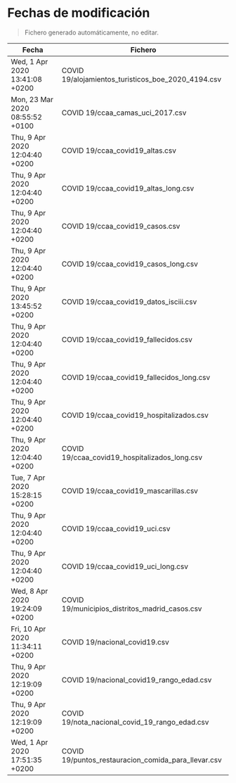 # Fechas de modificación

> Fichero generado automáticamente, no editar.

| Fecha                           | Fichero                  |
|---------------------------------|--------------------------|
| Wed, 1 Apr 2020 13:41:08 +0200  | COVID 19/alojamientos_turisticos_boe_2020_4194.csv |
| Mon, 23 Mar 2020 08:55:52 +0100  | COVID 19/ccaa_camas_uci_2017.csv |
| Thu, 9 Apr 2020 12:04:40 +0200  | COVID 19/ccaa_covid19_altas.csv |
| Thu, 9 Apr 2020 12:04:40 +0200  | COVID 19/ccaa_covid19_altas_long.csv |
| Thu, 9 Apr 2020 12:04:40 +0200  | COVID 19/ccaa_covid19_casos.csv |
| Thu, 9 Apr 2020 12:04:40 +0200  | COVID 19/ccaa_covid19_casos_long.csv |
| Thu, 9 Apr 2020 13:45:52 +0200  | COVID 19/ccaa_covid19_datos_isciii.csv |
| Thu, 9 Apr 2020 12:04:40 +0200  | COVID 19/ccaa_covid19_fallecidos.csv |
| Thu, 9 Apr 2020 12:04:40 +0200  | COVID 19/ccaa_covid19_fallecidos_long.csv |
| Thu, 9 Apr 2020 12:04:40 +0200  | COVID 19/ccaa_covid19_hospitalizados.csv |
| Thu, 9 Apr 2020 12:04:40 +0200  | COVID 19/ccaa_covid19_hospitalizados_long.csv |
| Tue, 7 Apr 2020 15:28:15 +0200  | COVID 19/ccaa_covid19_mascarillas.csv |
| Thu, 9 Apr 2020 12:04:40 +0200  | COVID 19/ccaa_covid19_uci.csv |
| Thu, 9 Apr 2020 12:04:40 +0200  | COVID 19/ccaa_covid19_uci_long.csv |
| Wed, 8 Apr 2020 19:24:09 +0200  | COVID 19/municipios_distritos_madrid_casos.csv |
| Fri, 10 Apr 2020 11:34:11 +0200  | COVID 19/nacional_covid19.csv |
| Thu, 9 Apr 2020 12:19:09 +0200  | COVID 19/nacional_covid19_rango_edad.csv |
| Thu, 9 Apr 2020 12:19:09 +0200  | COVID 19/nota_nacional_covid_19_rango_edad.csv |
| Wed, 1 Apr 2020 17:51:35 +0200  | COVID 19/puntos_restauracion_comida_para_llevar.csv |

